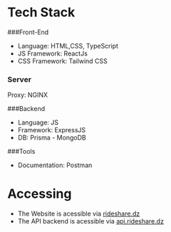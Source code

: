 # Tech Stack
###Front-End
- Language: HTML,CSS, TypeScript
- JS Framework:  ReactJs
- CSS Framework: Tailwind CSS

### Server
Proxy: NGINX

###Backend
- Language: JS
- Framework: ExpressJS
- DB: Prisma - MongoDB

###Tools
- Documentation: Postman



# Accessing
- The Website is acessible via [rideshare.dz](https://rideshare.ramzi-issiakhem.com)
- The API backend is acessible via [api.rideshare.dz](https://api.rideshare.ramzi-issiakhem.com)




